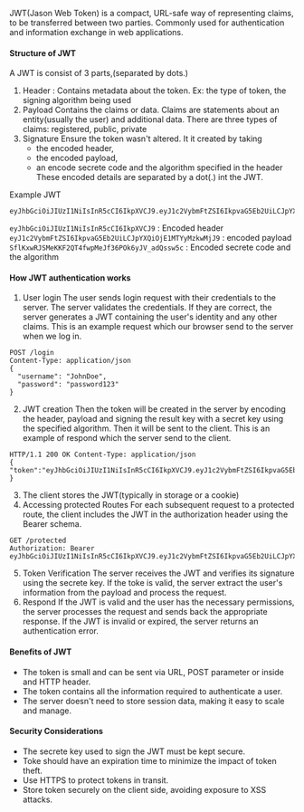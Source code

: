 JWT(Jason Web Token) is a compact, URL-safe way of representing claims, to be transferred between two parties. 
Commonly used for authentication and information exchange in web applications. 

#### Structure of JWT
A JWT is consist of 3 parts,(separated by dots.)
1. Header : 
	Contains metadata about the token. 
	Ex: the type of token,  the signing algorithm being used
2. Payload
	Contains the claims or data. Claims are statements about an entity(usually the user) and additional data. 
	There are three types of claims: registered, public, private
3. Signature
	Ensure the token wasn't altered. 
	It it created by taking 
	- the encoded header, 
	- the encoded payload, 
	- an encode secrete code and the algorithm specified in the header
These encoded details are separated by a dot(.) int the JWT.

Example JWT
```
eyJhbGciOiJIUzI1NiIsInR5cCI6IkpXVCJ9.eyJ1c2VybmFtZSI6IkpvaG5Eb2UiLCJpYXQiOjE1MTYyMzkwMjJ9.SflKxwRJSMeKKF2QT4fwpMeJf36POk6yJV_adQssw5c
```

`eyJhbGciOiJIUzI1NiIsInR5cCI6IkpXVCJ9` : Encoded header
`eyJ1c2VybmFtZSI6IkpvaG5Eb2UiLCJpYXQiOjE1MTYyMzkwMjJ9` : encoded payload
`SflKxwRJSMeKKF2QT4fwpMeJf36POk6yJV_adQssw5c` : Encoded secrete code and the algorithm

#### How JWT authentication works
1. User login
	The user sends login request with their credentials to the server. 
	The server validates the credentials. If they are correct, the server generates a JWT containing the user's identity and any other claims. 
This is an example request which our browser send to the server when we log in.
```http
POST /login
Content-Type: application/json
{
  "username": "JohnDoe",
  "password": "password123"
}
```
2. JWT creation
	Then the token will be created in the server by encoding the header, payload and signing the result key with a secret key using the specified algorithm. Then it will be sent to the client.
This is an example of respond which the server send to the client.
```http
HTTP/1.1 200 OK Content-Type: application/json 
{ 
"token":"eyJhbGciOiJIUzI1NiIsInR5cCI6IkpXVCJ9.eyJ1c2VybmFtZSI6IkpvaG5Eb2UiLCJpYXQiOjE1MTYyMzkwMjJ9.SflKxwRJSMeKKF2QT4fwpMeJf36POk6yJV_adQssw5c" 
}
```
3. The client stores the JWT(typically in storage or a cookie)
4. Accessing protected Routes
	For each subsequent request to a protected route, the client includes the JWT in the authorization header using the Bearer schema.
```http
GET /protected
Authorization: Bearer eyJhbGciOiJIUzI1NiIsInR5cCI6IkpXVCJ9.eyJ1c2VybmFtZSI6IkpvaG5Eb2UiLCJpYXQiOjE1MTYyMzkwMjJ9.SflKxwRJSMeKKF2QT4fwpMeJf36POk6yJV_adQssw5c
```
5. Token Verification
	The server receives the JWT and verifies its signature using the secrete key. 
	If the toke is valid, the server extract the user's information from the payload and process the request.
6. Respond
	If the JWT is valid and the user has the necessary permissions, the server processes the request and sends back the appropriate response. If the JWT is invalid or expired, the server returns an authentication error.

#### Benefits of JWT
- The token is small and can be sent via URL, POST parameter or inside and HTTP header.
- The token contains all the information required to authenticate a user. 
- The server doesn't need to store session data, making it easy to scale and manage. 

#### Security Considerations
- The secrete key used to sign the JWT must be kept secure.
- Toke should have an expiration time to minimize the impact of token theft. 
- Use HTTPS to protect tokens in transit. 
- Store token securely on the client side, avoiding exposure to XSS attacks. 